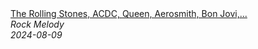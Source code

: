 <!--2024-08-09 12:30:06-->
<div class="yb">
  <a class="nodecor" href="/index.html?rok/the_rolling_stones_acdc_queen_aerosmith_bon_jovi_metallica_classic_rock_songs_70s_80s_90s">
    <img class="preview" data-videoid="TgTSKpFgXI4" src="https://i1.ytimg.com/vi/TgTSKpFgXI4/hqdefault.jpg" align="middle" alt="">
  </a>
  <div class="inlbl text">
    <a class="nodecor" href="/index.html?rok/the_rolling_stones_acdc_queen_aerosmith_bon_jovi_metallica_classic_rock_songs_70s_80s_90s">The Rolling Stones, ACDC, Queen, Aerosmith, Bon Jovi,...</a><br>
    <i class="smaller2">Rock Melody</i><br>
    <i class="smaller3">2024-08-09</i>
  </div>
</div>
